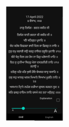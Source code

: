 <h4 align="center">  
<img src="/screenshots/hukamnama_app_gif.gif" width="30%" vspace="10" hspace="10"></h4>
